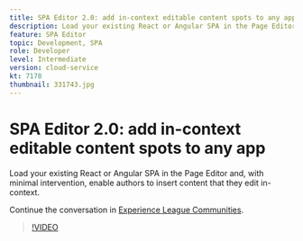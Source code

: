 ```yaml
---
title: SPA Editor 2.0: add in-context editable content spots to any app
description: Load your existing React or Angular SPA in the Page Editor and, with minimal intervention, enable authors to insert content that they edit in-context.
feature: SPA Editor
topic: Development, SPA
role: Developer
level: Intermediate
version: cloud-service
kt: 7178
thumbnail: 331743.jpg
---
```


# SPA Editor 2.0: add in-context editable content spots to any app 

Load your existing React or Angular SPA in the Page Editor and, with minimal intervention, enable authors to insert content that they edit in-context.

Continue the conversation in <a href="http://adobe.ly/36Yd3v6">Experience League Communities</a>.

>[!VIDEO](https://video.tv.adobe.com/v/331743/?quality=12&learn=on&hidetitle=true)